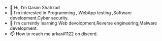 - 👋 Hi, I’m Qasim Shahzad
- 👀 I’m interested in Programming , WebApp testing ,Software development,Cyber security.
- 🌱 I’m currently learning Web devolopment,Reverse engineering,Malware development.
- 📫 How to reach me arkar#1122 on discord.
